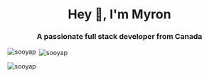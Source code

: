 <h1 align="center">Hey 👋, I'm Myron</h1>
<h3 align="center">A passionate full stack developer from Canada</h3>

<p><img align="left" src="https://github-readme-stats.vercel.app/api/top-langs?username=sooyap&show_icons=true&theme=dark&locale=en&layout=compact" alt="sooyap" /></p>

<p>&nbsp;<img align="center" src="https://github-readme-stats.vercel.app/api?username=sooyap&show_icons=true&theme=dark&locale=en" alt="sooyap" /></p>

<p><img align="center" src="https://github-readme-streak-stats.herokuapp.com/?user=sooyap&theme=dark" alt="sooyap" /></p>

